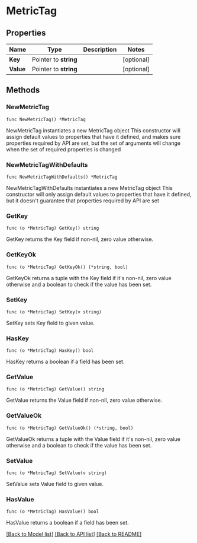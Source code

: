 # MetricTag

## Properties

Name | Type | Description | Notes
------------ | ------------- | ------------- | -------------
**Key** | Pointer to **string** |  | [optional] 
**Value** | Pointer to **string** |  | [optional] 

## Methods

### NewMetricTag

`func NewMetricTag() *MetricTag`

NewMetricTag instantiates a new MetricTag object
This constructor will assign default values to properties that have it defined,
and makes sure properties required by API are set, but the set of arguments
will change when the set of required properties is changed

### NewMetricTagWithDefaults

`func NewMetricTagWithDefaults() *MetricTag`

NewMetricTagWithDefaults instantiates a new MetricTag object
This constructor will only assign default values to properties that have it defined,
but it doesn't guarantee that properties required by API are set

### GetKey

`func (o *MetricTag) GetKey() string`

GetKey returns the Key field if non-nil, zero value otherwise.

### GetKeyOk

`func (o *MetricTag) GetKeyOk() (*string, bool)`

GetKeyOk returns a tuple with the Key field if it's non-nil, zero value otherwise
and a boolean to check if the value has been set.

### SetKey

`func (o *MetricTag) SetKey(v string)`

SetKey sets Key field to given value.

### HasKey

`func (o *MetricTag) HasKey() bool`

HasKey returns a boolean if a field has been set.

### GetValue

`func (o *MetricTag) GetValue() string`

GetValue returns the Value field if non-nil, zero value otherwise.

### GetValueOk

`func (o *MetricTag) GetValueOk() (*string, bool)`

GetValueOk returns a tuple with the Value field if it's non-nil, zero value otherwise
and a boolean to check if the value has been set.

### SetValue

`func (o *MetricTag) SetValue(v string)`

SetValue sets Value field to given value.

### HasValue

`func (o *MetricTag) HasValue() bool`

HasValue returns a boolean if a field has been set.


[[Back to Model list]](../README.md#documentation-for-models) [[Back to API list]](../README.md#documentation-for-api-endpoints) [[Back to README]](../README.md)


